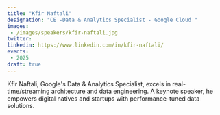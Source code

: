 ```yaml
---
title: "Kfir Naftali"
designation: "CE -Data & Analytics Specialist - Google Cloud "
images:
 - /images/speakers/kfir-naftali.jpg
twitter: 
linkedin: https://www.linkedin.com/in/kfir-naftali/
events:
 - 2025
draft: true
---
```


Kfir Naftali, Google's Data & Analytics Specialist, excels in real-time/streaming architecture and data engineering. A keynote speaker, he empowers digital natives and startups with performance-tuned data solutions.